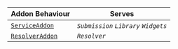 | Addon Behaviour | Serves |
| ------------- | ------------- |
| [`ServiceAddon`](/development/script/behaviour/serviceaddon.md)  | *```Submission```* *```Library```* *```Widgets```* |
| [`ResolverAddon`](/development/script/behaviour/resolveraddon.md)  | *```Resolver```* |
